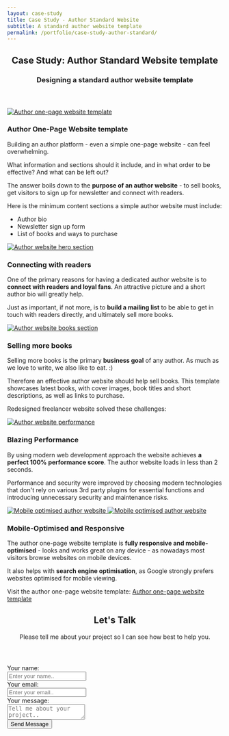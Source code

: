 ```yaml
---
layout: case-study
title: Case Study - Author Standard Website
subtitle: A standard author website template
permalink: /portfolio/case-study-author-standard/
---
```

<section>

  <!-- Need to refactor the cascade and classes, streamline -->
  <div class="content-wrapper">
    <header class="section-header">
      <h2>Case Study: Author Standard Website template</h2>
      <h3 class="section-description">Designing a standard author website template</h3>
    </header>

  <div class="section-feature">
    <div class="image-grid">
      <a class="shadow image-grid-big" href="/assets/images/author-one-page-template-full.png">
        <img src="/assets/images/author-one-page-template-full-thumb.png" alt="Author one-page website template">
      </a>
    </div>
    <article>
      <h3>Author One-Page Website template</h3>
      <p>Building an author platform - even a simple one-page website - can feel overwhelming.</p>
      <p>What information and sections should it include, and in what order to be effective? And what can be left out?</p>
      <p>The answer boils down to the <strong>purpose of an author website</strong> - to sell books, get visitors to sign up for newsletter and connect with readers.</p>
      <p>Here is the minimum content sections a simple author website must include:</p>
      <ul>
        <li>Author bio</li>
        <li>Newsletter sign up form</li>
        <li>List of books and ways to purchase</li>
      </ul>
    </article>
  </div>

  <div class="section-feature">
    <div class="image-grid">
      <a class="shadow image-grid-big" href="/assets/images/author-standard-hero.png">
        <img src="/assets/images/author-standard-hero-thumb.png" alt="Author website hero section">
      </a>
    </div>
    <article>
      <h3>Connecting with readers</h3>
      <p>One of the primary reasons for having a dedicated author website is to <strong>connect with readers and loyal fans</strong>. An attractive picture and a short author bio will greatly help.</p>
      <p>Just as important, if not more, is to <strong>build a mailing list</strong> to be able to get in touch with readers directly, and ultimately sell more books.</p>
    </article>
  </div>

  <div class="section-feature">
    <div class="image-grid">
      <a class="shadow image-grid-big" href="/assets/images/author-one-page-template-books.png">
        <img src="/assets/images/author-one-page-template-books-thumb.png" alt="Author website books section">
      </a>
    </div>
    <article>
      <h3>Selling more books</h3>
      <p>Selling more books is the primary <strong>business goal</strong> of any author. As much as we love to write, we also like to eat. :)</p>
      <p>Therefore an effective author website should help sell books. This template showcases latest books, with cover images, book titles and short descriptions, as well as links to purchase.</p>
      <p>Redesigned freelancer website solved these challenges:</p>
    </article>
  </div>

  <div class="section-feature">
    <div class="image-grid">
      <a class="shadow image-grid-top" href="/assets/images/author-onepage-performance.png">
        <img src="/assets/images/author-onepage-performance-thumb.png" alt="Author website performance">
      </a>  
    </div>
    <article>
      <h3>Blazing Performance</h3>
      <p>By using modern web development approach the website achieves <strong>a perfect 100% performance score</strong>. The author website loads in less than 2 seconds.</p>
      <p>Performance and security were improved by choosing modern technologies that don't rely on various 3rd party plugins for essential functions and introducing unnecessary security and maintenance risks.</p>
    </article>
  </div>

  <div class="section-feature">
    <div class="image-grid">
      <a class="shadow" href="/assets/images/author-one-page-template-mobile-hero.png">
        <img src="/assets/images/author-one-page-template-mobile-hero.png" alt="Mobile optimised author website">
      </a>
      <a class="shadow" href="/assets/images/author-one-page-template-mobile-book.png">
        <img src="/assets/images/author-one-page-template-mobile-book.png" alt="Mobile optimised author website">
      </a>
    </div>
    <article>
      <h3>Mobile-Optimised and Responsive</h3>
      <p>The author one-page website template is <strong>fully responsive and mobile-optimised</strong> - looks and works great on any device - as nowadays most visitors browse websites on mobile devices.</p>
      <p>It also helps with <strong>search engine optimisation</strong>, as Google strongly prefers websites optimised for mobile viewing.</p>
      <p>Visit the author one-page website template: <a href="https://ikass.github.io/author-onepage-v1/">Author one-page website template</a></p>
    </article>
  </div>

  </div>
</section>

<!-- Contact form section -->
<section class="section-cta">
  <div class="content-wrapper">
    <header class="section-header">
      <h2>Let's Talk</h2>
      <p class="section-description">Please tell me about your project so I can see how best to help you.</p>
    </header>

<!-- modify this form HTML and place wherever you want your form -->

  <form class="form-cta" action="https://formspree.io/mqkgzrlv" method="POST">
    <label class="label-cta">Your name:</label><br>
    <input type="text" name="_name" placeholder="Enter your name.."><br>
    <label class="label-cta">Your email:</label><br>
    <input type="text" name="_replyto" placeholder="Enter your email.."><br>
    <label class="label-cta">Your message:</label><br>
    <textarea name="message" placeholder="Tell me about your project.."></textarea><br>
    <!-- your other form fields go here -->
    <input type="hidden" name="_subject" value="GritPub submission!"/>
    <button class="btn btn-cta" type="submit">Send Message</button>
  </form>
  </div>
</section>